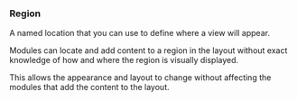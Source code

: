 ﻿### Region

A named location that you can use to define 
where a view will appear. 

Modules can locate and add content to a region 
in the layout without exact knowledge of 
how and where the region is visually displayed. 

This allows the appearance and layout to 
change without affecting the modules that 
add the content to the layout.